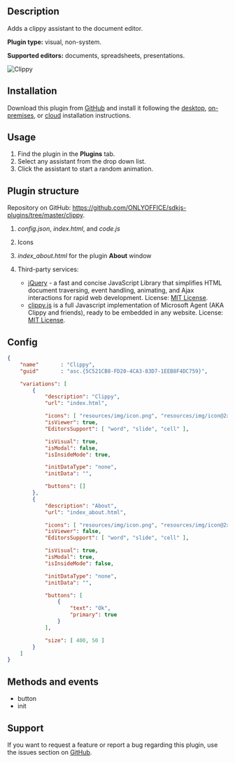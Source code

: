 ## Description

Adds a clippy assistant to the document editor.

**Plugin type:** visual, non-system.

**Supported editors:** documents, spreadsheets, presentations.

![Clippy](/assets/images/plugins/gifs/clippy.gif)

## Installation

Download this plugin from [GitHub](https://github.com/ONLYOFFICE/sdkjs-plugins/tree/master/clippy) and install it following the [desktop](../../Adding%20plugins/ONLYOFFICE%20Desktop%20Editors/index.md), [on-premises](../../Adding%20plugins/ONLYOFFICE%20Docs%20on-premises/index.md), or [cloud](../../Adding%20plugins/ONLYOFFICE%20Cloud/index.md) installation instructions.

## Usage

1. Find the plugin in the **Plugins** tab.
2. Select any assistant from the drop down list.
3. Click the assistant to start a random animation.

## Plugin structure

Repository on GitHub: <https://github.com/ONLYOFFICE/sdkjs-plugins/tree/master/clippy>.

1. *config.json*, *index.html*, and *code.js*

2. Icons

3. *index\_about.html* for the plugin **About** window

4. Third-party services:

   * [jQuery](https://jquery.com) - a fast and concise JavaScript Library that simplifies HTML document traversing, event handling, animating, and Ajax interactions for rapid web development. License: [MIT License](https://github.com/ONLYOFFICE/sdkjs-plugins/blob/master/clippy/licenses/jQuery.license).
   * [clippy.js](https://www.smore.com/clippy-js) is a full Javascript implementation of Microsoft Agent (AKA Clippy and friends), ready to be embedded in any website. License: [MIT License](https://github.com/ONLYOFFICE/sdkjs-plugins/blob/master/clippy/licenses/clippy.license).

## Config

``` json
{
    "name"       : "Clippy",
    "guid"       : "asc.{5C521CB8-FD20-4CA3-83D7-1EEB8F4DC759}",

    "variations": [
        {
            "description": "Clippy",
            "url": "index.html",

            "icons": [ "resources/img/icon.png", "resources/img/icon@2x.png"],
            "isViewer": true,
            "EditorsSupport": [ "word", "slide", "cell" ],

            "isVisual": true,
            "isModal": false,
            "isInsideMode": true,

            "initDataType": "none",
            "initData": "",

            "buttons": []
        },
        {
            "description": "About",
            "url": "index_about.html",

            "icons": [ "resources/img/icon.png", "resources/img/icon@2x.png"],
            "isViewer": false,
            "EditorsSupport": [ "word", "slide", "cell" ],

            "isVisual": true,
            "isModal": true,
            "isInsideMode": false,

            "initDataType": "none",
            "initData": "",

            "buttons": [
                {
                    "text": "Ok",
                    "primary": true
                }
            ],

            "size": [ 400, 50 ]
        }
    ]
}
```

## Methods and events

* button
* init

## Support

If you want to request a feature or report a bug regarding this plugin, use the issues section on [GitHub](https://github.com/ONLYOFFICE/sdkjs-plugins/issues).
